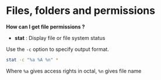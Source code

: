 # Files, folders and permissions


**How can I get file permissions ?**

* __stat__ :  Display file or file system status

Use the ```-c``` option to specify output format.

```bash
stat -c "%a %A %n" *
```
Where ```%a``` gives access rights in octal, ```%n``` gives file name




